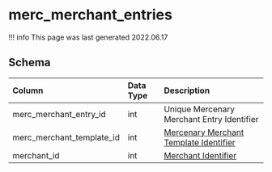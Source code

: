 # merc_merchant_entries

!!! info
	This page was last generated 2022.06.17

## Schema

| Column | Data Type | Description |
| :--- | :--- | :--- |
| merc_merchant_entry_id | int | Unique Mercenary Merchant Entry Identifier |
| merc_merchant_template_id | int | [Mercenary Merchant Template Identifier](merc_merchant_templates.md) |
| merchant_id | int | [Merchant Identifier](merchantlist.md) |


